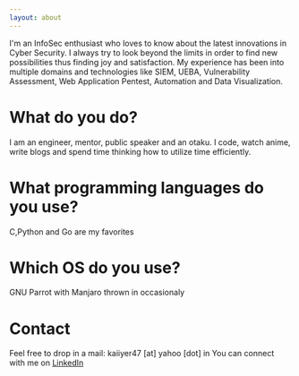 ```yaml
---
layout: about
---
```


I'm an InfoSec enthusiast who loves to know about the latest innovations in Cyber Security. I always try to look beyond the limits in order to find new possibilities thus finding joy and satisfaction.
My experience has been into multiple domains and technologies like SIEM, UEBA, Vulnerability Assessment, Web Application Pentest, Automation and Data Visualization.

# What do you do?
I am an engineer, mentor, public speaker and an otaku. I code, watch anime, write blogs and spend time thinking how to utilize time efficiently.

# What programming languages do you use?
C,Python and Go are my favorites 

# Which OS do you use?
GNU Parrot with Manjaro thrown in occasionaly

# Contact
Feel free to drop in a mail: kaiiyer47 [at] yahoo [dot] in
You can connect with me on [LinkedIn](https://www.linkedin.com/in/anoop-krishnan47/)
